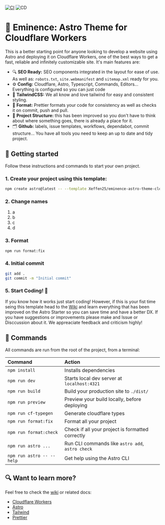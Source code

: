 [![CI](https://github.com/Xeffen25/eminence-astro-theme-cloudflare-workers/actions/workflows/CI.yml/badge.svg)](https://github.com/Xeffen25/eminence-astro-theme-cloudflare-workers/actions/workflows/CI.yml)
![CD](https://img.shields.io/endpoint?url=https://cloudflare-workers-build-badge.xeffen25.workers.dev/%3Fusername%3DXeffen25%26repository%3Deminence-astro-theme-cloudflare-workers%26branch%3Dmain)

# 👑 Eminence: Astro Theme for Cloudflare Workers

This is a better starting point for anyone looking to develop a website using Astro and deploying it on Cloudflare Workers, one of the best ways to get a fast, reliable and infinitely customizable site. It's main features are:

- 🔍 **SEO Ready:** SEO components integrated in the layout for ease of use. As well as: `robots.txt`, `site.webmanifest` and `sitemap.xml` ready for you.
- ⚙️ **Config:** Cloudflare, Astro, Typescript, Commands, Editors... Everything is configured so you can just code
- 🎨 **TailwindCSS:** We all know and love tailwind for easy and consistent styling.
- 🧹 **Format:** Prettier formats your code for consistency as well as checks it on commit, push and pull.
- 📂 **Project Structure:** this has been improved so you don't have to think about where something goes, there is already a place for it.
- 🗂️ **Github:** labels, issue templates, workflows, dependabot, commit structure... You have all tools you need to keep an up to date and tidy project.

## 🚀 Getting started

Follow these instructions and commands to start your own project.

### 1. Create your project using this template:

```sh
npm create astro@latest -- --template Xeffen25/eminence-astro-theme-cloudflare-workers
```

### 2. Change names

1. a
2. b
3. c
4. d

### 3. Format

```sh
npm run format:fix
```

### 4. Initial commit

```sh
git add .
git commit -m "Initial commit"
```

### 5. Start Coding! 🚀

If you know how it works just start coding! However, if this is your fist time seing this template head to the [Wiki](wiki/) and learn everything that has been improved on the Astro Starter so you can save time and have a better DX. If you have suggestions or improvements please make and Issue or Disccussion about it. We appreaciate feedback and criticism highly!

## 🤖 Commands

All commands are run from the root of the project, from a terminal:

| Command                   | Action                                           |
| :------------------------ | :----------------------------------------------- |
| `npm install`             | Installs dependencies                            |
| `npm run dev`             | Starts local dev server at `localhost:4321`      |
| `npm run build`           | Build your production site to `./dist/`          |
| `npm run preview`         | Preview your build locally, before deploying     |
| `npm run cf-typegen`      | Generate cloudflare types                        |
| `npm run format:fix`      | Format all your project                          |
| `npm run format:check`    | Check if all your project is formatted correctly |
| `npm run astro ...`       | Run CLI commands like `astro add`, `astro check` |
| `npm run astro -- --help` | Get help using the Astro CLI                     |

## 🔍 Want to learn more?

Feel free to check the [wiki](https://docs.astro.build) or related docs:

- [Cloudflare Workers]()
- [Astro]()
- [Tailwind]()
- [Prettier]()
